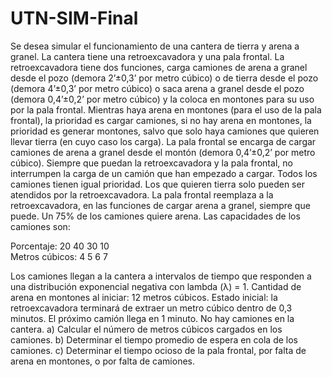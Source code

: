 # UTN-SIM-Final

Se desea simular el funcionamiento de una cantera de tierra y arena a granel. La cantera tiene una
retroexcavadora y una pala frontal.
La retroexcavadora tiene dos funciones, carga camiones de arena a granel desde el pozo (demora
2’±0,3’ por metro cúbico) o de tierra desde el pozo (demora 4’±0,3’ por metro cúbico) o saca arena a
granel desde el pozo (demora 0,4’±0,2’ por metro cúbico) y la coloca en montones para su uso por la
pala frontal.
Mientras haya arena en montones (para el uso de la pala frontal), la prioridad es cargar camiones, si
no hay arena en montones, la prioridad es generar montones, salvo que solo haya camiones que
quieren llevar tierra (en cuyo caso los carga).
La pala frontal se encarga de cargar camiones de arena a granel desde el montón (demora 0,4’±0,2’
por metro cúbico).
Siempre que puedan la retroexcavadora y la pala frontal, no interrumpen la carga de un camión que
han empezado a cargar.
Todos los camiones tienen igual prioridad. Los que quieren tierra solo pueden ser atendidos por la
retroexcavadora. La pala frontal reemplaza a la retroexcavadora, en las funciones de cargar arena a
granel, siempre que puede.
Un 75% de los camiones quiere arena. Las capacidades de los camiones son:

Porcentaje: 		20	40	30	10	
Metros cúbicos: 	4	5	6	7
 
Los camiones llegan a la cantera a intervalos de tiempo que responden a una distribución
exponencial negativa con lambda (λ) = 1.
Cantidad de arena en montones al iniciar: 12 metros cúbicos.
Estado inicial: la retroexcavadora terminará de extraer un metro cúbico dentro de 0,3 minutos. El
próximo camión llega en 1 minuto. No hay camiones en la cantera.
a) Calcular el número de metros cúbicos cargados en los camiones.
b) Determinar el tiempo promedio de espera en cola de los camiones.
c) Determinar el tiempo ocioso de la pala frontal, por falta de arena en montones, o por falta de
camiones.
